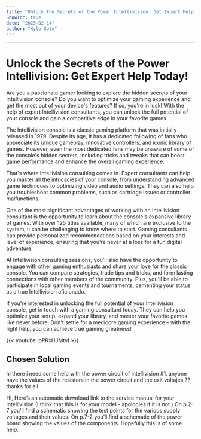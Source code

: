 ```yaml
---
title: "Unlock the Secrets of the Power Intellivision: Get Expert Help Today!"
ShowToc: true 
date: "2023-02-14"
author: "Kyle Soto"
---
```

*****
# Unlock the Secrets of the Power Intellivision: Get Expert Help Today!

Are you a passionate gamer looking to explore the hidden secrets of your Intellivision console? Do you want to optimize your gaming experience and get the most out of your device's features? If so, you're in luck! With the help of expert Intellivision consultants, you can unlock the full potential of your console and gain a competitive edge in your favorite games.

The Intellivision console is a classic gaming platform that was initially released in 1979. Despite its age, it has a dedicated following of fans who appreciate its unique gameplay, innovative controllers, and iconic library of games. However, even the most dedicated fans may be unaware of some of the console's hidden secrets, including tricks and tweaks that can boost game performance and enhance the overall gaming experience.

That's where Intellivision consulting comes in. Expert consultants can help you master all the intricacies of your console, from understanding advanced game techniques to optimizing video and audio settings. They can also help you troubleshoot common problems, such as cartridge issues or controller malfunctions.

One of the most significant advantages of working with an Intellivision consultant is the opportunity to learn about the console's expansive library of games. With over 125 titles available, many of which are exclusive to the system, it can be challenging to know where to start. Gaming consultants can provide personalized recommendations based on your interests and level of experience, ensuring that you're never at a loss for a fun digital adventure.

At Intellivision consulting sessions, you'll also have the opportunity to engage with other gaming enthusiasts and share your love for the classic console. You can compare strategies, trade tips and tricks, and form lasting connections with other members of the community. Plus, you'll be able to participate in local gaming events and tournaments, cementing your status as a true Intellivision aficionado.

If you're interested in unlocking the full potential of your Intellivision console, get in touch with a gaming consultant today. They can help you optimize your setup, expand your library, and master your favorite games like never before. Don't settle for a mediocre gaming experience – with the right help, you can achieve true gaming greatness!

{{< youtube lpPRxHJMtvI >}} 



## Chosen Solution
 hi there
i need some help with the power circuit of intellivision #1.
anyone have the values of the resistors in the power circuit and the exit voltajes ??
thanks for all

 Hi,
Here’s an automatic download link to the service manual for your Intellivision (I think that this is for your model - apologies if it is not.)
On p.2-7 you’ll find a schematic showing the test points for the various supply voltages and their values.
On p.7-2 you’ll find a schematic of the power board showing the values of the components.
Hopefully this is of some help.




